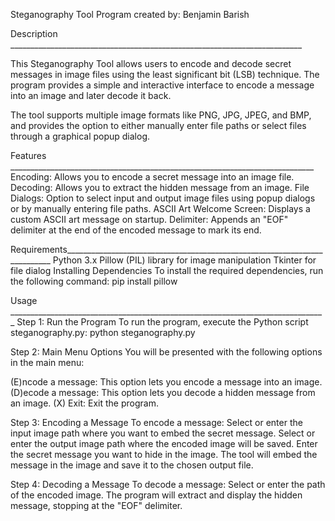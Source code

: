 Steganography Tool
Program created by: Benjamin Barish

Description _________________________________________________________________________

This Steganography Tool allows users to encode and decode secret messages in image files using the least significant bit (LSB) 
technique. The program provides a simple and interactive interface to encode a message into an image and later decode it back.

The tool supports multiple image formats like PNG, JPG, JPEG, and BMP, and provides the option to either manually enter file 
paths or select files through a graphical popup dialog.

Features ____________________________________________________________________________
Encoding: Allows you to encode a secret message into an image file.
Decoding: Allows you to extract the hidden message from an image.
File Dialogs: Option to select input and output image files using popup dialogs or by manually entering file paths.
ASCII Art Welcome Screen: Displays a custom ASCII art message on startup.
Delimiter: Appends an "EOF" delimiter at the end of the encoded message to mark its end.

Requirements__________________________________________________________________________
Python 3.x
Pillow (PIL) library for image manipulation
Tkinter for file dialog
Installing Dependencies
To install the required dependencies, run the following command: pip install pillow

Usage _______________________________________________________________________________
Step 1: Run the Program
To run the program, execute the Python script steganography.py: python steganography.py

Step 2: Main Menu Options
You will be presented with the following options in the main menu:

(E)ncode a message: This option lets you encode a message into an image.
(D)ecode a message: This option lets you decode a hidden message from an image.
(X) Exit: Exit the program.

Step 3: Encoding a Message
To encode a message:
Select or enter the input image path where you want to embed the secret message.
Select or enter the output image path where the encoded image will be saved.
Enter the secret message you want to hide in the image.
The tool will embed the message in the image and save it to the chosen output file.

Step 4: Decoding a Message
To decode a message:
Select or enter the path of the encoded image.
The program will extract and display the hidden message, stopping at the "EOF" delimiter.
